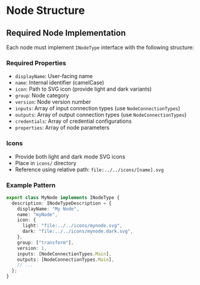 # Node Structure

## Required Node Implementation

Each node must implement `INodeType` interface with the following structure:

### Required Properties

- `displayName`: User-facing name
- `name`: Internal identifier (camelCase)
- `icon`: Path to SVG icon (provide light and dark variants)
- `group`: Node category
- `version`: Node version number
- `inputs`: Array of input connection types (use `NodeConnectionTypes`)
- `outputs`: Array of output connection types (use `NodeConnectionTypes`)
- `credentials`: Array of credential configurations
- `properties`: Array of node parameters

### Icons

- Provide both light and dark mode SVG icons
- Place in `icons/` directory
- Reference using relative path: `file:../../icons/[name].svg`

### Example Pattern

```typescript
export class MyNode implements INodeType {
  description: INodeTypeDescription = {
    displayName: "My Node",
    name: "myNode",
    icon: {
      light: "file:../../icons/mynode.svg",
      dark: "file:../../icons/mynode.dark.svg",
    },
    group: ["transform"],
    version: 1,
    inputs: [NodeConnectionTypes.Main],
    outputs: [NodeConnectionTypes.Main],
    // ...
  };
}
```
